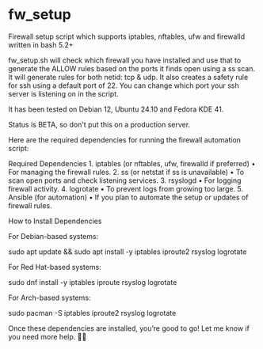 # fw_setup
Firewall setup script which supports iptables, nftables, ufw and firewalld written in bash 5.2+

fw_setup.sh will check which firewall you have installed and use that to generate the ALLOW rules based on the ports it finds
open using a ss scan.  It will generate rules for both netid: tcp & udp.  It also creates a safety rule for ssh using a default port
of 22.  You can change which port your ssh server is listening on in the script.  

It has been tested on Debian 12, Ubuntu 24.10 and Fedora KDE 41.

Status is BETA, so don't put this on a production server.

Here are the required dependencies for running the firewall automation script:

Required Dependencies
	1.	iptables (or nftables, ufw, firewalld if preferred)
	•	For managing the firewall rules.
	2.	ss (or netstat if ss is unavailable)
	•	To scan open ports and check listening services.
	3.	rsyslogd
	•	For logging firewall activity.
	4.	logrotate
	•	To prevent logs from growing too large.
	5.	Ansible (for automation)
	•	If you plan to automate the setup or updates of firewall rules.

How to Install Dependencies

For Debian-based systems:

sudo apt update && sudo apt install -y iptables iproute2 rsyslog logrotate

For Red Hat-based systems:

sudo dnf install -y iptables iproute rsyslog logrotate

For Arch-based systems:

sudo pacman -S iptables iproute2 rsyslog logrotate

Once these dependencies are installed, you’re good to go! Let me know if you need more help. 🚀🔥
